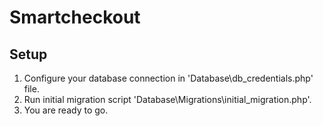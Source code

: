# Smartcheckout

## Setup
1. Configure your database connection in 'Database\db_credentials.php' file.
2. Run initial migration script 'Database\Migrations\initial_migration.php'.
3. You are ready to go.
